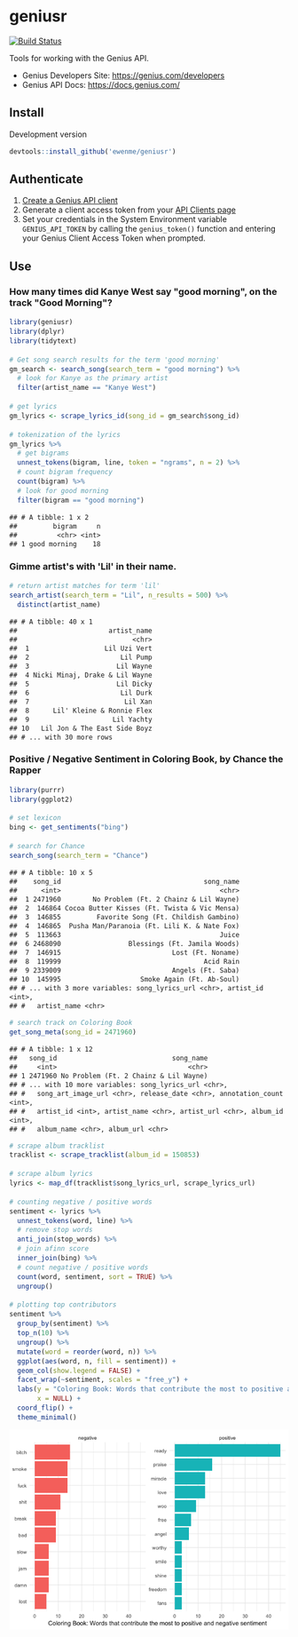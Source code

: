 geniusr
================

[![Build Status](https://travis-ci.org/ewenme/geniusr.png)](https://travis-ci.org/ewenme/geniusr)

Tools for working with the Genius API.

-   Genius Developers Site: <https://genius.com/developers>
-   Genius API Docs: <https://docs.genius.com/>

Install
-------

Development version

``` r
devtools::install_github('ewenme/geniusr')
```

Authenticate
------------

1.  [Create a Genius API client](https://genius.com/api-clients/new)
2.  Generate a client access token from your [API Clients page](https://genius.com/api-clients)
3.  Set your credentials in the System Environment variable `GENIUS_API_TOKEN` by calling the `genius_token()` function and entering your Genius Client Access Token when prompted.

Use
---

### How many times did Kanye West say "good morning", on the track "Good Morning"?

``` r
library(geniusr)
library(dplyr)
library(tidytext)

# Get song search results for the term 'good morning'
gm_search <- search_song(search_term = "good morning") %>%
  # look for Kanye as the primary artist
  filter(artist_name == "Kanye West")

# get lyrics
gm_lyrics <- scrape_lyrics_id(song_id = gm_search$song_id)

# tokenization of the lyrics
gm_lyrics %>%
  # get bigrams
  unnest_tokens(bigram, line, token = "ngrams", n = 2) %>%
  # count bigram frequency
  count(bigram) %>%
  # look for good morning
  filter(bigram == "good morning")
```

    ## # A tibble: 1 x 2
    ##         bigram     n
    ##          <chr> <int>
    ## 1 good morning    18

### Gimme artist's with 'Lil' in their name.

``` r
# return artist matches for term 'lil'
search_artist(search_term = "Lil", n_results = 500) %>% 
  distinct(artist_name)
```

    ## # A tibble: 40 x 1
    ##                       artist_name
    ##                             <chr>
    ##  1                   Lil Uzi Vert
    ##  2                       Lil Pump
    ##  3                      Lil Wayne
    ##  4 Nicki Minaj, Drake & Lil Wayne
    ##  5                      Lil Dicky
    ##  6                       Lil Durk
    ##  7                        Lil Xan
    ##  8      Lil' Kleine & Ronnie Flex
    ##  9                     Lil Yachty
    ## 10   Lil Jon & The East Side Boyz
    ## # ... with 30 more rows

### Positive / Negative Sentiment in Coloring Book, by Chance the Rapper

``` r
library(purrr)
library(ggplot2)

# set lexicon
bing <- get_sentiments("bing")

# search for Chance
search_song(search_term = "Chance")
```

    ## # A tibble: 10 x 5
    ##    song_id                                    song_name
    ##      <int>                                        <chr>
    ##  1 2471960        No Problem (Ft. 2 Chainz & Lil Wayne)
    ##  2  146864 Cocoa Butter Kisses (Ft. Twista & Vic Mensa)
    ##  3  146855         Favorite Song (Ft. Childish Gambino)
    ##  4  146865  Pusha Man/Paranoia (Ft. Lili K. & Nate Fox)
    ##  5  113663                                        Juice
    ##  6 2468090                 Blessings (Ft. Jamila Woods)
    ##  7  146915                            Lost (Ft. Noname)
    ##  8  119999                                    Acid Rain
    ##  9 2339009                            Angels (Ft. Saba)
    ## 10  145995                    Smoke Again (Ft. Ab-Soul)
    ## # ... with 3 more variables: song_lyrics_url <chr>, artist_id <int>,
    ## #   artist_name <chr>

``` r
# search track on Coloring Book
get_song_meta(song_id = 2471960)
```

    ## # A tibble: 1 x 12
    ##   song_id                             song_name
    ##     <int>                                 <chr>
    ## 1 2471960 No Problem (Ft. 2 Chainz & Lil Wayne)
    ## # ... with 10 more variables: song_lyrics_url <chr>,
    ## #   song_art_image_url <chr>, release_date <chr>, annotation_count <int>,
    ## #   artist_id <int>, artist_name <chr>, artist_url <chr>, album_id <int>,
    ## #   album_name <chr>, album_url <chr>

``` r
# scrape album tracklist
tracklist <- scrape_tracklist(album_id = 150853)

# scrape album lyrics
lyrics <- map_df(tracklist$song_lyrics_url, scrape_lyrics_url)

# counting negative / positive words
sentiment <- lyrics %>%
  unnest_tokens(word, line) %>%
  # remove stop words
  anti_join(stop_words) %>%
  # join afinn score
  inner_join(bing) %>%
  # count negative / positive words
  count(word, sentiment, sort = TRUE) %>%
  ungroup()

# plotting top contributors
sentiment %>%
  group_by(sentiment) %>%
  top_n(10) %>%
  ungroup() %>%
  mutate(word = reorder(word, n)) %>%
  ggplot(aes(word, n, fill = sentiment)) +
  geom_col(show.legend = FALSE) +
  facet_wrap(~sentiment, scales = "free_y") +
  labs(y = "Coloring Book: Words that contribute the most to positive and negative sentiment",
       x = NULL) +
  coord_flip() +
  theme_minimal()
```

![](README_files/figure-markdown_github/coloring_sentiment-1.png)
